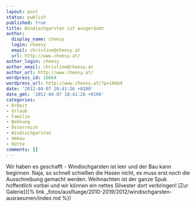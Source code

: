 ```yaml
---
layout: post
status: publish
published: true
title: Windischgarsten ist ausgeräumt
author:
  display_name: cheesy
  login: cheesy
  email: christine@cheesy.at
  url: http://www.cheesy.at/
author_login: cheesy
author_email: christine@cheesy.at
author_url: http://www.cheesy.at/
wordpress_id: 16664
wordpress_url: http://www.cheesy.at/?p=16664
date: '2012-04-07 20:41:26 +0100'
date_gmt: '2012-04-07 18:41:26 +0100'
categories:
- Arbeit
- Urlaub
- Familie
- Wohnung
- Österreich
- Windischgarsten
- Umbau
- Hütte
comments: []
---
```

Wir haben es geschafft - Windischgarsten ist leer und der Bau kann beginnen. Naja, so schnell schießen die Hasen nicht, es muss erst noch die Ausschreibung gemacht werden. Weihnachten ist der ganze Spuk hoffentlich vorbei und wir können ein nettes Silvester dort verbringen!
[Zur Galerie]({% link _fotos/ausfluege/2010-2019/2012/windischgarsten-ausraeumen/index.md %})
